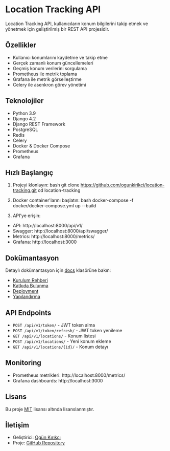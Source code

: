 # Location Tracking API

Location Tracking API, kullanıcıların konum bilgilerini takip etmek ve yönetmek için geliştirilmiş bir REST API projesidir.

## Özellikler

- Kullanıcı konumlarını kaydetme ve takip etme
- Gerçek zamanlı konum güncellemeleri
- Geçmiş konum verilerini sorgulama
- Prometheus ile metrik toplama
- Grafana ile metrik görselleştirme
- Celery ile asenkron görev yönetimi

## Teknolojiler

- Python 3.9
- Django 4.2
- Django REST Framework
- PostgreSQL
- Redis
- Celery
- Docker & Docker Compose
- Prometheus
- Grafana

## Hızlı Başlangıç

1. Projeyi klonlayın:
bash
git clone https://github.com/ogunkirikci/location-tracking.git
cd location-tracking
2. Docker container'larını başlatın:
bash
docker-compose -f docker/docker-compose.yml up --build

3. API'ye erişin:
- API: http://localhost:8000/api/v1/
- Swagger: http://localhost:8000/api/swagger/
- Metrics: http://localhost:8000/metrics/
- Grafana: http://localhost:3000

## Dokümantasyon

Detaylı dokümantasyon için [docs](docs/) klasörüne bakın:

- [Kurulum Rehberi](docs/development/setup.md)
- [Katkıda Bulunma](docs/development/contributing.md)
- [Deployment](docs/deployment/installation.md)
- [Yapılandırma](docs/deployment/configuration.md)

## API Endpoints

- `POST /api/v1/token/` - JWT token alma
- `POST /api/v1/token/refresh/` - JWT token yenileme
- `GET /api/v1/locations/` - Konum listesi
- `POST /api/v1/locations/` - Yeni konum ekleme
- `GET /api/v1/locations/{id}/` - Konum detayı

## Monitoring

- Prometheus metrikleri: http://localhost:8000/metrics/
- Grafana dashboards: http://localhost:3000

## Lisans

Bu proje [MIT](LICENSE) lisansı altında lisanslanmıştır.

## İletişim

- Geliştirici: [Ogün Kırıkçı](mailto:ognkrkci@gmail.com)
- Proje: [GitHub Repository](https://github.com/ogunkirikci/location-tracking)